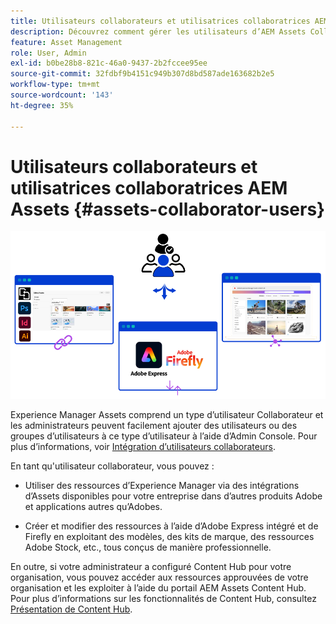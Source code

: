 ```yaml
---
title: Utilisateurs collaborateurs et utilisatrices collaboratrices AEM Assets
description: Découvrez comment gérer les utilisateurs d’AEM Assets Collaborator et leurs privilèges.
feature: Asset Management
role: User, Admin
exl-id: b0be28b8-821c-46a0-9437-2b2fccee95ee
source-git-commit: 32fdbf9b4151c949b307d8bd587ade163682b2e5
workflow-type: tm+mt
source-wordcount: '143'
ht-degree: 35%

---
```


# Utilisateurs collaborateurs et utilisatrices collaboratrices AEM Assets {#assets-collaborator-users}

![Bannière d’utilisateurs AEM Assets Collaborator](/help/assets/assets/aem-assets-collaborator-users-banner.png)

Experience Manager Assets comprend un type d’utilisateur Collaborateur et les administrateurs peuvent facilement ajouter des utilisateurs ou des groupes d’utilisateurs à ce type d’utilisateur à l’aide d’Admin Console. Pour plus d’informations, voir [Intégration d’utilisateurs collaborateurs](/help/assets/enable-assets-ultimate.md#onboard-collaborator-users).

En tant qu&#39;utilisateur collaborateur, vous pouvez :

* Utiliser des ressources d’Experience Manager via des intégrations d’Assets disponibles pour votre entreprise dans d’autres produits Adobe et applications autres qu’Adobes.

* Créer et modifier des ressources à l’aide d’Adobe Express intégré et de Firefly en exploitant des modèles, des kits de marque, des ressources Adobe Stock, etc., tous conçus de manière professionnelle.


En outre, si votre administrateur a configuré Content Hub pour votre organisation, vous pouvez accéder aux ressources approuvées de votre organisation et les exploiter à l’aide du portail AEM Assets Content Hub. Pour plus d’informations sur les fonctionnalités de Content Hub, consultez [Présentation de Content Hub](/help/assets/product-overview.md).
